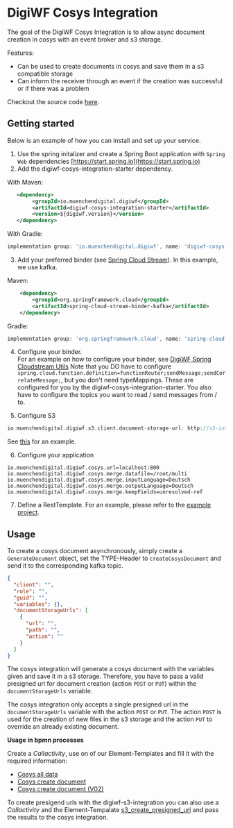 # DigiWF Cosys Integration

The goal of the DigiWF Cosys Integration is to allow async document creation in cosys with an event broker and s3 storage.

Features:

* Can be used to create documents in cosys and save them in a s3 compatible storage
* Can inform the receiver through an event if the creation was successful or if there was a problem

Checkout the source code [here](../../../../digiwf-integrations/digiwf-cosys-integration).

## Getting started

Below is an example of how you can install and set up your service.

1. Use the spring initalizer and create a Spring Boot application with `Spring Web`
   dependencies [https://start.spring.io](https://start.spring.io)
2. Add the digiwf-cosys-integration-starter dependency.

With Maven:

```xml
   <dependency>
        <groupId>io.muenchendigital.digiwf</groupId>
        <artifactId>digiwf-cosys-integration-starter</artifactId>
        <version>${digiwf.version}</version>
   </dependency>
```

With Gradle:

```gradle
implementation group: 'io.muenchendigital.digiwf', name: 'digiwf-cosys-integration-starter', version: '${digiwf.version}'
```

3. Add your preferred binder (see [Spring Cloud Stream](https://spring.io/projects/spring-cloud-stream)). In this
   example, we use kafka.

Maven:

 ```xml
     <dependency>
         <groupId>org.springframework.cloud</groupId>
         <artifactId>spring-cloud-stream-binder-kafka</artifactId>
     </dependency>
```

Gradle:

```gradle
implementation group: 'org.springframework.cloud', name: 'spring-cloud-stream-binder-kafka'
```

4. Configure your binder.<br>
   For an example on how to configure your binder,
   see [DigiWF Spring Cloudstream Utils](https://github.com/it-at-m/digiwf-spring-cloudstream-utils#getting-started)
   Note that you DO have to
   configure ```spring.cloud.function.definition=functionRouter;sendMessage;sendCorrelateMessage;```, but you don't need
   typeMappings. These are configured for you by the digiwf-cosys-integration-starter. You also have to configure the
   topics you want to read / send messages from / to.

5. Configure S3

```gradle
io.muenchendigital.digiwf.s3.client.document-storage-url: http://s3-integration-url:port
```

See [this](https://github.com/it-at-m/digiwf-spring-cloudstream-utils) for an example.

6. Configure your application

```
io.muenchendigital.digiwf.cosys.url=localhost:800
io.muenchendigital.digiwf.cosys.merge.datafile=/root/multi
io.muenchendigital.digiwf.cosys.merge.inputLanguage=Deutsch
io.muenchendigital.digiwf.cosys.merge.outputLanguage=Deutsch
io.muenchendigital.digiwf.cosys.merge.keepFields=unresolved-ref
```

7. Define a RestTemplate. For an example, please refer to
   the [example project](https://github.com/it-at-m/digiwf-cosys-integration/tree/dev/example).

## Usage

To create a cosys document asynchronously, simply create a `GenerateDocument` object, set the TYPE-Header
to `createCosysDocument` and send it to the corresponding kafka topic.

```json
{
  "client": "",
  "role": "",
  "guid": "",
  "variables": {},
  "documentStorageUrls": [
    {
      "url": "",
      "path": "",
      "action": ""
    }
  ]
}
```

The cosys integration will generate a cosys document with the variables given and save it in a s3 storage.
Therefore, you have to pass a valid presigned url for document creation (action `POST` or `PUT`) within the `documentStorageUrls` variable.

The cosys integration only accepts a single presigned url in the `documentStorageUrls` variable with the action `POST` or `PUT`.
The action `POST` is used for the creation of new files in the s3 storage and the action `PUT` to override an already existing document.

**Usage in bpmn processes**

Create a *Callactivity*, use on of our Element-Templates and fill it with the required information:

* [Cosys all data](src/.vuepress/public/element-template/cosys-alle-daten.json)
* [Cosys create document](src/.vuepress/public/element-template/cosys-dokument-erstellen.json)
* [Cosys create document (V02)](src/.vuepress/public/element-template/cosys_generate_document_template_V02.json)

To create presigend urls with the digiwf-s3-integration you can also use a *Callactivity* and the Element-Tempalate [s3_create_presigned_url](src/.vuepress/public/element-template/s3_create_presigned_url_template.json) and pass the results to the cosys integration.
